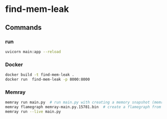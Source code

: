 # find-mem-leak

## Commands

### run

```bash
uvicorn main:app --reload
```

### Docker

```bash
docker build -t find-mem-leak .
docker run  find-mem-leak -p 8000:8000
```

### Memray

```bash
memray run main.py  # run main.py with creating a memory snapshot (memray-main.py.15781.bin)
memray flamegraph memray-main.py.15781.bin  # create a flamegraph from the memory snapshot
memray run --live main.py
```
